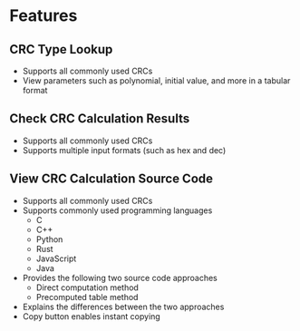 # Features

## CRC Type Lookup

- Supports all commonly used CRCs
- View parameters such as polynomial, initial value, and more in a tabular format

## Check CRC Calculation Results

- Supports all commonly used CRCs
- Supports multiple input formats (such as hex and dec)

## View CRC Calculation Source Code

- Supports all commonly used CRCs
- Supports commonly used programming languages
    - C
    - C++
    - Python
    - Rust
    - JavaScript
    - Java
- Provides the following two source code approaches
    - Direct computation method
    - Precomputed table method
- Explains the differences between the two approaches
- Copy button enables instant copying
